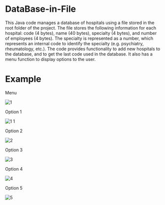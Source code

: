 # DataBase-in-File

This Java code manages a database of hospitals using a file stored in the root folder of the project. The file stores the following information for each hospital: code (4 bytes), name (40 bytes), specialty (4 bytes), and number of employees (4 bytes). The specialty is represented as a number, which represents an internal code to identify the specialty (e.g. psychiatry, rheumatology, etc.). The code provides functionality to add new hospitals to the database, and to get the last code used in the database. It also has a menu function to display options to the user.

# Example

Menu

![1](https://user-images.githubusercontent.com/104428151/208651923-8767c374-1964-4c15-b8c0-9ec151fabf32.JPG)

Option 1

![1 1](https://user-images.githubusercontent.com/104428151/208651943-477e6fda-ded8-40a3-9c45-42c1c93dab9f.JPG)

Option 2

![2](https://user-images.githubusercontent.com/104428151/208651974-712f28a7-58b2-4f93-9438-5dbb12054b08.JPG)

Option 3

![3](https://user-images.githubusercontent.com/104428151/208651976-0d728c9e-f0b4-412a-acbd-755fe58fb2e0.JPG)

Option 4

![4](https://user-images.githubusercontent.com/104428151/208651969-753146fc-1efb-45e1-acb7-9ce777181c96.JPG)

Option 5

![5](https://user-images.githubusercontent.com/104428151/208651972-7a723e65-bf4a-4726-a110-930cf7b8f6e0.JPG)
